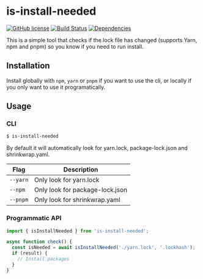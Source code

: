 # is-install-needed

[![GitHub license](https://img.shields.io/badge/license-ISC-blue.svg?style=flat-square)](https://github.com/mekwall/is-install-needed/blob/master/LICENSE)
[![Build Status](https://img.shields.io/circleci/project/github/mekwall/is-install-needed.svg?style=flat-square)](https://circleci.com/gh/mekwall/is-install-needed)
[![Dependencies](https://img.shields.io/librariesio/github/mekwall/is-install-needed.svg?style=flat-square)](https://github.com/mekwall/is-install-needed)

This is a simple tool that checks if the lock file has changed (supports Yarn, npm and pnpm) so you know if you need to run install.

## Installation

Install globally with `npm`, `yarn` or `pnpm` if you want to use the cli, or locally if you only want to use it programatically.

## Usage

### CLI

```bash
$ is-install-needed
```

By default it will automatically look for yarn.lock, package-lock.json and shrinkwrap.yaml.

| Flag     | Description                     |
| -------- | ------------------------------- |
| `--yarn` | Only look for yarn.lock         |
| `--npm`  | Only look for package-lock.json |
| `--pnpm` | Only look for shrinkwrap.yaml   |

### Programmatic API

```javascript
import { isInstallNeeded } from 'is-install-needed';

async function check() {
  const isNeeded = await isInstallNeeded('./yarn.lock', '.lockhash');
  if (result) {
    // Install packages
  }
}
```
